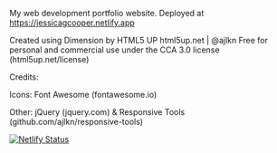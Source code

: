 My web development portfolio website.  Deployed at https://jessicagcooper.netlify.app

Created using Dimension by HTML5 UP
html5up.net | @ajlkn
Free for personal and commercial use under the CCA 3.0 license (html5up.net/license)

Credits:

Icons: Font Awesome (fontawesome.io)

Other:	jQuery (jquery.com) & Responsive Tools (github.com/ajlkn/responsive-tools)

[![Netlify Status](https://api.netlify.com/api/v1/badges/bb3a97a0-637d-4729-9415-6c4280b6b5f7/deploy-status)](https://app.netlify.com/sites/jessicagcooper/deploys)